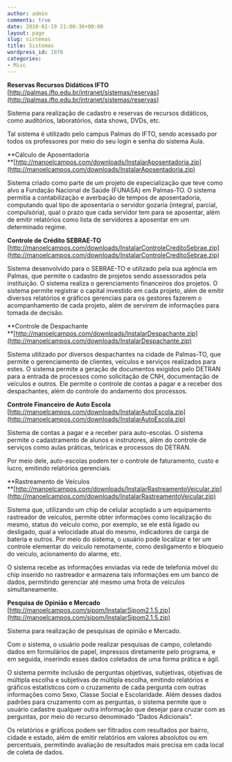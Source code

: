 ```yaml
---
author: admin
comments: true
date: 2010-02-19 21:00:36+00:00
layout: page
slug: sistemas
title: Sistemas
wordpress_id: 1078
categories:
- Misc
---
```





**Reservas Recursos Didáticos IFTO**  
[http://palmas.ifto.edu.br/intranet/sistemas/reservas](http://palmas.ifto.edu.br/intranet/sistemas/reservas)

Sistema para realização de cadastro e reservas de recursos didáticos, como auditórios, laboratórios, data shows, DVDs, etc.

Tal sistema é utilizado pelo campus Palmas do IFTO, sendo acessado por todos os professores por meio do seu login e senha do sistema Aula.

**Cálculo de Aposentadoria  
**[http://manoelcampos.com/downloads/InstalarAposentadoria.zip](http://manoelcampos.com/downloads/InstalarAposentadoria.zip)

Sistema criado como parte de um projeto de especialização que teve como alvo a Fundação Nacional de Saúde (FUNASA) em Palmas-TO. O sistema permitia a contabilização e averbação de tempos de aposentadoria, computando qual tipo de aposentaria o servidor gozaria (integral, parcial, compulsória), qual o prazo que cada servidor tem para se aposentar, além de emitir relatórios como lista de servidores a aposentar em um determinado regime.

**Controle de Crédito SEBRAE-TO**  
[http://manoelcampos.com/downloads/InstalarControleCreditoSebrae.zip](http://manoelcampos.com/downloads/InstalarControleCreditoSebrae.zip)

Sistema desenvolvido para o SEBRAE-TO e utilizado pela sua agência em Palmas, que permite o cadastro de projetos sendo assessorados pela instituição. O sistema realiza o gerenciamento financeiros dos projetos. O sistema permite registrar o capital investido em cada projeto, além de emitir diversos relatórios e gráficos gerenciais para os gestores fazerem o acompanhamento de cada projeto, além de servirem de informações para tomada de decisão.

**Controle de Despachante  
**[http://manoelcampos.com/downloads/InstalarDespachante.zip](http://manoelcampos.com/downloads/InstalarDespachante.zip)

Sistema utilizado por diversos despachantes na cidade de Palmas-TO, que permite o gerenciamento de clientes, veículos e serviços realizados para estes. O sistema permite a geração de documentos exigidos pelo DETRAN para a entrada de processos como solicitação de CNH, documentação de veículos e outros. Ele permite o controle de contas a pagar e a receber dos despachantes, além do controle do andamento dos processos.

**Controle Financeiro de Auto Escola**  
[http://manoelcampos.com/downloads/InstalarAutoEscola.zip](http://manoelcampos.com/downloads/InstalarAutoEscola.zip)

Sistema de contas a pagar e a receber para auto-escolas. O sistema permite o cadastramento de alunos e instrutores, além do controle de serviços como aulas práticas, teóricas e processos do DETRAN.

Por meio dele, auto-escolas podem ter o controle de faturamento, custo e lucro, emitindo relatórios gerenciais.

**Rastreamento de Veículos  
**[http://manoelcampos.com/downloads/InstalarRastreamentoVeicular.zip](http://manoelcampos.com/downloads/InstalarRastreamentoVeicular.zip)

Sistema que, utilizando um chip de celular acoplado a um equipamento rastreador de veículos, permite obter informações como localização do mesmo, status do veículo como, por exemplo, se ele está ligado ou desligado, qual a velocidade atual do mesmo, indicadores de carga de bateria e outros. Por meio do sistema, o usuário pode localizar e ter um controle elementar do veículo remotamente, como desligamento e bloqueio do veículo, acionamento do alarme, etc.

O sistema recebe as informações enviadas via rede de telefonia móvel do chip inserido no rastreador e armazena tais informações em um banco de dados, permitindo gerenciar até mesmo uma frota de veículos simultaneamente.

**Pesquisa de Opinião e Mercado**  
[http://manoelcampos.com/sipom/InstalarSipom2.1.5.zip](http://manoelcampos.com/sipom/InstalarSipom2.1.5.zip)

Sistema para realização de pesquisas de opinião e Mercado.

Com o sistema, o usuário pode realizar pesquisas de campo, coletando dados em formulários de papel, impressos diretamente pelo programa, e em seguida, inserindo esses dados coletados de uma forma prática e ágil.

O sistema permite inclusão de perguntas objetivas, subjetivas, objetivas de múltipla escolha e subjetivas de múltipla escolha, emitindo relatórios e gráficos estatísticos com o cruzamento de cada pergunta com outras informações como Sexo, Classe Social e Escolaridade. Além desses dados padrões para cruzamento com as perguntas, o sistema permite que o usuário cadastre qualquer outra informação que desejar para cruzar com as perguntas, por meio do recurso denominado “Dados Adicionais”.

Os relatórios e gráficos podem ser filtrados com resultados por bairro, cidade e estado, além de emitir relatórios em valores absolutos ou em percentuais, permitindo avaliação de resultados mais precisa em cada local de coleta de dados.

